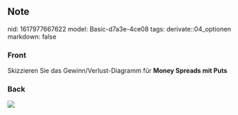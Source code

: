 ## Note
nid: 1617977667622
model: Basic-d7a3e-4ce08
tags: derivate::04_optionen
markdown: false

### Front
Skizzieren Sie das Gewinn/Verlust-Diagramm für <b>Money Spreads mit
Puts</b>

### Back
<img src="paste-d7f8a7b180387e72ee4d8a2a05e08c02cf9bc480.jpg">
